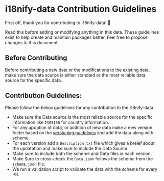 # i18nify-data Contribution Guidelines

First off, thank you for contributing to i18nify-data! 🎉

Read this before adding or modifying anything in this data. These guidelines exist to help create and maintain packages better. Feel free to propose changes to this document.

## Before Contributing

Before contributing a new data or the modifications to the existing data, make sure the data source is either standard or the most reliable data source for the specific data.

## Contribution Guidelines:

Please follow the below guidelines for any contribution to the i18nify-data:

* Make sure the Data source is the most reliable source for the specific information like `ISO3166` for country information.
* For any updation of data, or addition of new data make a new version folder based on the [versioning guidelines](versioning-policy.md) and add the data along with scheme.
* For each version add a `Description.txt` file which gives a breief about the updatation and make sure to include the Data Source.
* Make sure to include both the scheme and Data files in each version.
* Make Sure to cross-check the `Data.json` follows the schema from the `schema.json` file.
* We run a validation script to validate the data with the schema for every PR.

